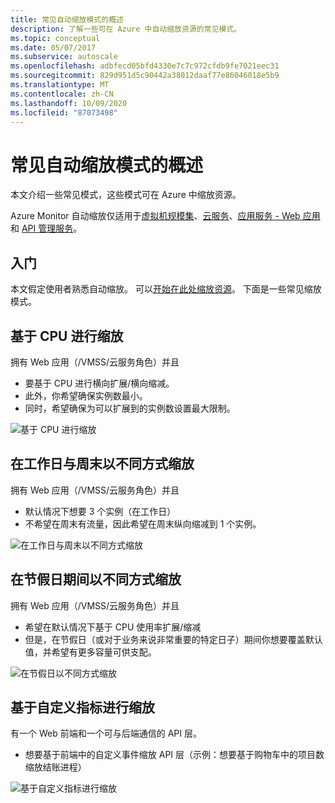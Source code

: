```yaml
---
title: 常见自动缩放模式的概述
description: 了解一些可在 Azure 中自动缩放资源的常见模式。
ms.topic: conceptual
ms.date: 05/07/2017
ms.subservice: autoscale
ms.openlocfilehash: adbfecd05bfd4330e7c7c972cfdb9fe7021eec31
ms.sourcegitcommit: 829d951d5c90442a38012daaf77e86046018e5b9
ms.translationtype: MT
ms.contentlocale: zh-CN
ms.lasthandoff: 10/09/2020
ms.locfileid: "87073498"
---
```

# <a name="overview-of-common-autoscale-patterns"></a>常见自动缩放模式的概述
本文介绍一些常见模式，这些模式可在 Azure 中缩放资源。

Azure Monitor 自动缩放仅适用于[虚拟机规模集](https://azure.microsoft.com/services/virtual-machine-scale-sets/)、[云服务](https://azure.microsoft.com/services/cloud-services/)、[应用服务 - Web 应用](https://azure.microsoft.com/services/app-service/web/)和 [API 管理服务](../../api-management/api-management-key-concepts.md)。

## <a name="lets-get-started"></a>入门

本文假定使用者熟悉自动缩放。 可以[开始在此处缩放资源][1]。 下面是一些常见缩放模式。

## <a name="scale-based-on-cpu"></a>基于 CPU 进行缩放

拥有 Web 应用（/VMSS/云服务角色）并且

- 要基于 CPU 进行横向扩展/横向缩减。
- 此外，你希望确保实例数最小。
- 同时，希望确保为可以扩展到的实例数设置最大限制。

![基于 CPU 进行缩放][2]

## <a name="scale-differently-on-weekdays-vs-weekends"></a>在工作日与周末以不同方式缩放

拥有 Web 应用（/VMSS/云服务角色）并且

- 默认情况下想要 3 个实例（在工作日）
- 不希望在周末有流量，因此希望在周末纵向缩减到 1 个实例。

![在工作日与周末以不同方式缩放][3]

## <a name="scale-differently-during-holidays"></a>在节假日期间以不同方式缩放

拥有 Web 应用（/VMSS/云服务角色）并且

- 希望在默认情况下基于 CPU 使用率扩展/缩减
- 但是，在节假日（或对于业务来说非常重要的特定日子）期间你想要覆盖默认值，并希望有更多容量可供支配。

![在节假日以不同方式缩放][4]

## <a name="scale-based-on-custom-metric"></a>基于自定义指标进行缩放

有一个 Web 前端和一个可与后端通信的 API 层。

- 想要基于前端中的自定义事件缩放 API 层（示例：想要基于购物车中的项目数缩放结账进程）

![基于自定义指标进行缩放][5]

<!--Reference-->
[1]: ./autoscale-get-started.md
[2]: ./media/autoscale-common-scale-patterns/scale-based-on-cpu.png
[3]: ./media/autoscale-common-scale-patterns/weekday-weekend-scale.png
[4]: ./media/autoscale-common-scale-patterns/holidays-scale.png
[5]: ./media/autoscale-common-scale-patterns/custom-metric-scale.png
